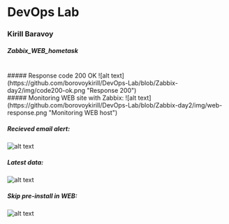 # DevOps Lab
### Kirill Baravoy

##### Zabbix_WEB_hometask
<br>
##### Response code 200 OK
![alt text](https://github.com/borovoykirill/DevOps-Lab/blob/Zabbix-day2/img/code200-ok.png "Response 200")
<br>
##### Monitoring WEB site with Zabbix:
![alt text](https://github.com/borovoykirill/DevOps-Lab/blob/Zabbix-day2/img/web-response.png "Monitoring WEB host")

##### Recieved email alert:
![alt text](https://github.com/borovoykirill/DevOps-Lab/blob/Zabbix/img/recieve_email.png "Recieve email")
<br>
##### Latest data:
![alt text](https://github.com/borovoykirill/DevOps-Lab/blob/Zabbix/img/latest_data.png "Recieve email")
<br>
##### Skip pre-install in WEB:
![alt text](https://github.com/borovoykirill/DevOps-Lab/blob/Zabbix/img/skip_pre-install.png "Skip pre-install")
